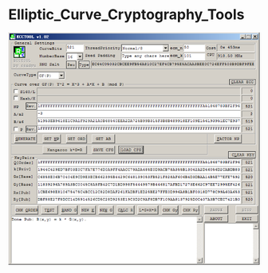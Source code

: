 # Elliptic_Curve_Cryptography_Tools
<img src="https://github.com/dtrbinh/Elliptic_Curve_Cryptography_Tools/blob/main/snapshot.png" alt="Mô tả" />
